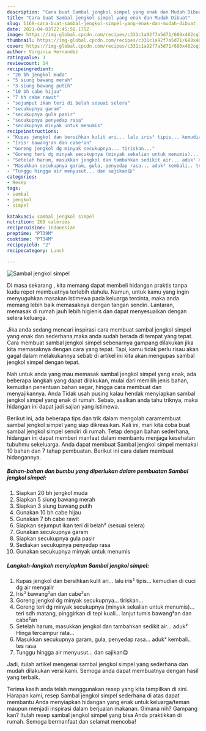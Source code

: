 ```yaml
---
description: "Cara buat Sambal jengkol simpel yang enak dan Mudah Dibuat"
title: "Cara buat Sambal jengkol simpel yang enak dan Mudah Dibuat"
slug: 1168-cara-buat-sambal-jengkol-simpel-yang-enak-dan-mudah-dibuat
date: 2021-04-03T22:45:56.175Z
image: https://img-global.cpcdn.com/recipes/c331c1a92f7a5d71/680x482cq70/sambal-jengkol-simpel-foto-resep-utama.jpg
thumbnail: https://img-global.cpcdn.com/recipes/c331c1a92f7a5d71/680x482cq70/sambal-jengkol-simpel-foto-resep-utama.jpg
cover: https://img-global.cpcdn.com/recipes/c331c1a92f7a5d71/680x482cq70/sambal-jengkol-simpel-foto-resep-utama.jpg
author: Virginia Hernandez
ratingvalue: 3
reviewcount: 14
recipeingredient:
- "20 bh jengkol muda"
- "5 siung bawang merah"
- "3 siung bawang putih"
- "10 bh cabe hijau"
- "7 bh cabe rawit"
- "sejumput ikan teri di belah sesuai selera"
- "secukupnya garam"
- "secukupnya gula pasir"
- "secukupnya penyedap rasa"
- "secukupnya minyak untuk menumis"
recipeinstructions:
- "Kupas jengkol dan bersihkan kulit ari... lalu iris² tipis... kemudian di cuci dg air mengalir"
- "Iris² bawang²an dan cabe²an"
- "Goreng jengkol dg minyak secukupnya... tiriskan..."
- "Goreng teri dg minyak secukupnya (minyak sekalian untuk menumis)... teri sdh matang, pinggirkan di tepi kuali... lanjut tumis bawang²an dan cabe²an"
- "Setelah harum, masukkan jengkol dan tambahkan sedikit air... aduk² Hinga tercampur rata..."
- "Masukkan secukupnya garam, gula, penyedap rasa... aduk² kembali.. tes rasa"
- "Tunggu hingga air menyusut... dan sajikan😋"
categories:
- Resep
tags:
- sambal
- jengkol
- simpel

katakunci: sambal jengkol simpel 
nutrition: 269 calories
recipecuisine: Indonesian
preptime: "PT39M"
cooktime: "PT34M"
recipeyield: "2"
recipecategory: Lunch

---
```



![Sambal jengkol simpel](https://img-global.cpcdn.com/recipes/c331c1a92f7a5d71/680x482cq70/sambal-jengkol-simpel-foto-resep-utama.jpg)

Di masa  sekarang , kita memang dapat membeli hidangan praktis tanpa kudu repot membuatnya terlebih dahulu. Namun, untuk kamu yang ingin menyuguhkan masakan istimewa pada keluarga tercinta, maka anda memang lebih baik memasaknya dengan tangan sendiri. Lantaran, memasak di rumah jauh lebih higienis dan dapat menyesuaikan dengan selera keluarga.

Jika anda sedang mencari inspirasi cara membuat sambal jengkol simpel yang enak dan sederhana,maka anda sudah berada di tempat yang tepat. Cara membuat sambal jengkol simpel  sebenarnya gampang dilakukan jika kita memasaknya dengan cara yang tepat. Tapi, kamu tidak perlu risau akan gagal dalam melakukannya 
sebab di artikel ini kita akan mengupas sambal jengkol simpel dengan tepat.  



Nah untuk anda yang mau memasak sambal jengkol simpel yang enak, ada beberapa langkah yang dapat dilakukan, mulai dari memilih jenis bahan, kemudian penentuan bahan segar, hingga cara membuat dan menyajikannya. Anda Tidak usah pusing kalau hendak menyiapkan sambal jengkol simpel yang enak di rumah. Sebab, asalkan anda  tahu triknya, maka hidangan ini dapat jadi sajian yang istimewa.

Berikut ini, ada beberapa tips dan trik dalam mengolah caramembuat sambal jengkol simpel yang siap dikreasikan. Kali ini, mari kita coba buat sambal jengkol simpel sendiri di rumah. Tetap dengan bahan sederhana, hidangan ini dapat memberi manfaat dalam membantu menjaga kesehatan tubuhmu sekeluarga. Anda dapat membuat Sambal jengkol simpel memakai 10 bahan dan 7 tahap pembuatan. Berikut ini cara dalam membuat hidangannya.

<!--inarticleads1-->

##### Bahan-bahan dan bumbu yang diperlukan dalam pembuatan Sambal jengkol simpel:

1. Siapkan 20 bh jengkol muda
1. Siapkan 5 siung bawang merah
1. Siapkan 3 siung bawang putih
1. Gunakan 10 bh cabe hijau
1. Gunakan 7 bh cabe rawit
1. Siapkan sejumput ikan teri di belah² (sesuai selera)
1. Gunakan secukupnya garam
1. Siapkan secukupnya gula pasir
1. Sediakan secukupnya penyedap rasa
1. Gunakan secukupnya minyak untuk menumis




<!--inarticleads2-->

##### Langkah-langkah menyiapkan Sambal jengkol simpel:

1. Kupas jengkol dan bersihkan kulit ari... lalu iris² tipis... kemudian di cuci dg air mengalir
1. Iris² bawang²an dan cabe²an
1. Goreng jengkol dg minyak secukupnya... tiriskan...
1. Goreng teri dg minyak secukupnya (minyak sekalian untuk menumis)... teri sdh matang, pinggirkan di tepi kuali... lanjut tumis bawang²an dan cabe²an
1. Setelah harum, masukkan jengkol dan tambahkan sedikit air... aduk² Hinga tercampur rata...
1. Masukkan secukupnya garam, gula, penyedap rasa... aduk² kembali.. tes rasa
1. Tunggu hingga air menyusut... dan sajikan😋




Jadi, itulah artikel mengenai  sambal jengkol simpel  yang sederhana dan mudah dilakukan versi kami. Semoga anda dapat membuatnya dengan hasil yang terbaik. 

Terima kasih anda telah menggunakan resep yang kita tampilkan di sini. Harapan kami, resep  Sambal jengkol simpel sederhana di atas dapat membantu Anda menyiapkan hidangan yang enak untuk keluarga/teman maupun menjadi inspirasi dalam berjualan makanan. Gimana nih? Gampang kan? Itulah resep sambal jengkol simpel yang bisa Anda praktikkan di rumah. Semoga bermanfaat dan selamat mencoba!

